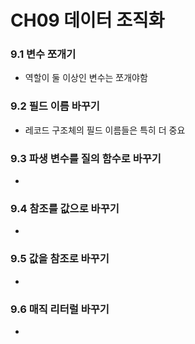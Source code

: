 # CH09 데이터 조직화

### 9.1 변수 쪼개기

- 역할이 둘 이상인 변수는 쪼개야함

  


### 9.2 필드 이름 바꾸기

- 레코드 구조체의 필드 이름들은 특히 더 중요



### 9.3 파생 변수를 질의 함수로 바꾸기

- 

  


### 9.4 참조를 값으로 바꾸기

- 



### 9.5 값을 참조로 바꾸기

- 



### 9.6 매직 리터럴 바꾸기

- 




